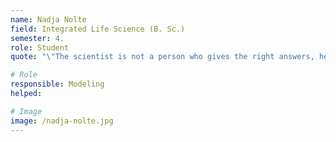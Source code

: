 ```yaml
---
name: Nadja Nolte 
field: Integrated Life Science (B. Sc.)
semester: 4.
role: Student
quote: "\"The scientist is not a person who gives the right answers, he is one who asks the right questions.\" - Claude Levi-Strauss"

# Role
responsible: Modeling
helped: 

# Image
image: /nadja-nolte.jpg
---
```

